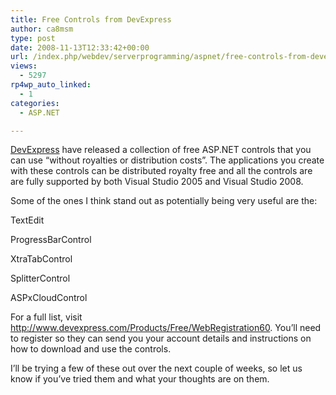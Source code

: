 ```yaml
---
title: Free Controls from DevExpress
author: ca8msm
type: post
date: 2008-11-13T12:33:42+00:00
url: /index.php/webdev/serverprogramming/aspnet/free-controls-from-devexpress/
views:
  - 5297
rp4wp_auto_linked:
  - 1
categories:
  - ASP.NET

---
```

[DevExpress][1] have released a collection of free ASP.NET controls that you can use &#8220;without royalties or distribution costs&#8221;. The applications you create with these controls can be distributed royalty free and all the controls are are fully supported by both Visual Studio 2005 and Visual Studio 2008.

Some of the ones I think stand out as potentially being very useful are the:

TextEdit
  
ProgressBarControl
  
XtraTabControl
  
SplitterControl
  
ASPxCloudControl

For a full list, visit http://www.devexpress.com/Products/Free/WebRegistration60. You&#8217;ll need to register so they can send you your account details and instructions on how to download and use the controls.

I&#8217;ll be trying a few of these out over the next couple of weeks, so let us know if you&#8217;ve tried them and what your thoughts are on them.

 [1]: http://www.devexpress.com